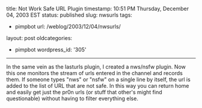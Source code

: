 title: Not Work Safe URL Plugin
timestamp: 10:51 PM Thursday, December 04, 2003 EST
status: published
slug: nwsurls
tags:
- pimpbot
url: /weblog/2003/12/04/nwsurls/

layout: post
oldcategories:
- pimpbot
wordpress_id: '305'

---

In the same vein as the lasturls plugin, I created a nws/nsfw plugin.  Now this
one monitors the stream of urls entered in the channel and records them.  If
someone types "nws" or "nsfw" on a single line by itself, the url is added
to the list of URL that are not safe.  In this way you can return home and
easily get just the pr0n urls (or stuff that other's might find questionable)
without having to filter everything else.

